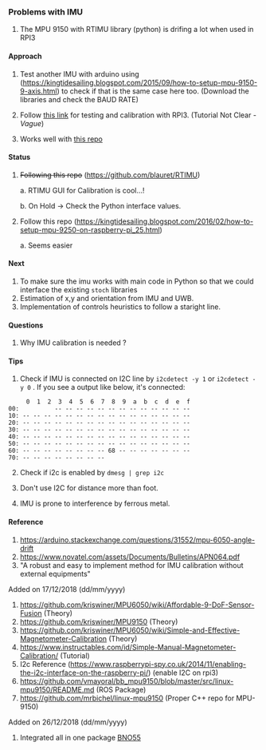 ### Problems with IMU

1. The MPU 9150 with RTIMU library (python) is drifing a lot when used in RPI3

#### Approach

 1. Test another IMU with arduino using (https://kingtidesailing.blogspot.com/2015/09/how-to-setup-mpu-9150-9-axis.html) to check if that is the same case here too.  (Download the libraries and check the BAUD RATE)

 2. Follow [this link](https://www.instructables.com/id/Simple-Manual-Magnetometer-Calibration/) for testing and calibration with RPI3. (Tutorial Not Clear -*Vague*)
 
 3. Works well with [this repo](https://github.com/mrbichel/linux-mpu9150)
 
#### Status

1. ~~Following this repo~~  (https://github.com/blauret/RTIMU) 

   a. RTIMU GUI for Calibration is cool...!
   
   b. On Hold -> Check the Python interface values.

2. Follow this repo (https://kingtidesailing.blogspot.com/2016/02/how-to-setup-mpu-9250-on-raspberry-pi_25.html)

   a. Seems easier
   
   

#### Next

1. To make sure the imu works with main code in Python so that we could interface the existing `stoch` libraries
2. Estimation of x,y and orientation from IMU and UWB.
3. Implementation of controls heuristics to follow a staright line.


#### Questions

1. Why IMU calibration is needed ?

#### Tips

1. Check if IMU is connected on I2C line by `i2cdetect -y 1` or `i2cdetect -y 0` . If you see a output like below, it's connected:

```
     0  1  2  3  4  5  6  7  8  9  a  b  c  d  e  f
00:          -- -- -- -- -- -- -- -- -- -- -- -- -- 
10: -- -- -- -- -- -- -- -- -- -- -- -- -- -- -- -- 
20: -- -- -- -- -- -- -- -- -- -- -- -- -- -- -- -- 
30: -- -- -- -- -- -- -- -- -- -- -- -- -- -- -- -- 
40: -- -- -- -- -- -- -- -- -- -- -- -- -- -- -- -- 
50: -- -- -- -- -- -- -- -- -- -- -- -- -- -- -- -- 
60: -- -- -- -- -- -- -- -- 68 -- -- -- -- -- -- -- 
70: -- -- -- -- -- -- -- -- 
```
2. Check if i2c is enabled by `dmesg | grep i2c`

3. Don't use I2C for distance more than foot.

4. IMU is prone to interference by ferrous metal.


#### Reference
1. https://arduino.stackexchange.com/questions/31552/mpu-6050-angle-drift
2. https://www.novatel.com/assets/Documents/Bulletins/APN064.pdf
3. "A robust and easy to implement method for IMU calibration without external equipments"

  Added on 17/12/2018 (dd/mm/yyyy)
  
1. https://github.com/kriswiner/MPU6050/wiki/Affordable-9-DoF-Sensor-Fusion (Theory)
2. https://github.com/kriswiner/MPU9150 (Theory)
3. https://github.com/kriswiner/MPU6050/wiki/Simple-and-Effective-Magnetometer-Calibration (Theory)
4. https://www.instructables.com/id/Simple-Manual-Magnetometer-Calibration/ (Tutorial)
5. I2c Reference (https://www.raspberrypi-spy.co.uk/2014/11/enabling-the-i2c-interface-on-the-raspberry-pi/) (enable I2C on rpi3)
6. https://github.com/vmayoral/bb_mpu9150/blob/master/src/linux-mpu9150/README.md (ROS Package)
7. https://github.com/mrbichel/linux-mpu9150 (Proper C++ repo for MPU-9150)

 Added on 26/12/2018 (dd/mm/yyyy)
 
 1. Integrated all in one package [BNO55](https://www.bosch-sensortec.com/bst/products/all_products/bno055)
